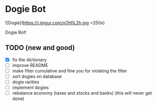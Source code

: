 # Dogie Bot

![Dogie](https://i.imgur.com/xOhfiL2h.jpg =250x)

Dogie Bot!

## TODO (new and good)

- [x] fix the dictionary
- [ ] improve README
- [ ] make filter cumulative and fine you for violating the filter
- [ ] sort dogies on database
- [ ] dogie rarities
- [ ] implement dogies
- [ ] rebalance economy (taxes and stocks and banks) (this will never get done)
